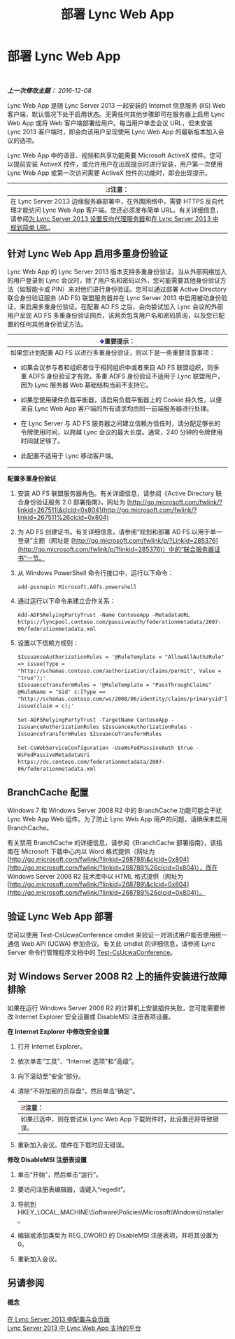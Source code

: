 ﻿---
title: 部署 Lync Web App
TOCTitle: 部署 Lync Web App
ms:assetid: b6301e98-051c-4e4b-8e10-ec922a8f508a
ms:mtpsurl: https://technet.microsoft.com/zh-cn/library/JJ205190(v=OCS.15)
ms:contentKeyID: 49314011
ms.date: 12/10/2016
mtps_version: v=OCS.15
ms.translationtype: HT
---

# 部署 Lync Web App

 

_**上一次修改主题：** 2016-12-08_

Lync Web App 是随 Lync Server 2013 一起安装的 Internet 信息服务 (IIS) Web 客户端，默认情况下处于启用状态。无需任何其他步骤即可在服务器上启用 Lync Web App 或将 Web 客户端部署给用户。每当用户单击会议 URL，但未安装 Lync 2013 客户端时，即会向该用户呈现使用 Lync Web App 的最新版本加入会议的选项。

Lync Web App 中的语音、视频和共享功能需要 Microsoft ActiveX 控件。您可以提前安装 ActiveX 控件，或允许用户在出现提示时进行安装，用户第一次使用 Lync Web App 或第一次访问需要 ActiveX 控件的功能时，即会出现提示。

<table>
<thead>
<tr class="header">
<th><img src="images/Dn783119.note(OCS.15).gif" title="note" alt="note" />注意：</th>
</tr>
</thead>
<tbody>
<tr class="odd">
<td>在 Lync Server 2013 边缘服务器部署中，在外围网络中，需要 HTTPS 反向代理才能访问 Lync Web App 客户端。您还必须发布简单 URL。有关详细信息，请参阅<a href="lync-server-2013-setting-up-reverse-proxy-servers.md">为 Lync Server 2013 设置反向代理服务器</a>和<a href="lync-server-2013-planning-for-simple-urls.md">在 Lync Server 2013 中规划简单 URL</a>。</td>
</tr>
</tbody>
</table>


## 针对 Lync Web App 启用多重身份验证

Lync Web App 的 Lync Server 2013 版本支持多重身份验证。当从外部网络加入的用户登录到 Lync 会议时，除了用户名和密码以外，您可能需要其他身份验证方法（如智能卡或 PIN）来对他们进行身份验证。您可以通过部署 Active Directory 联合身份验证服务 (AD FS) 联盟服务器并在 Lync Server 2013 中启用被动身份验证，来启用多重身份验证。在配置 AD FS 之后，会向尝试加入 Lync 会议的外部用户呈现 AD FS 多重身份验证网页，该网页包含用户名和密码质询，以及您已配置的任何其他身份验证方法。

<table>
<colgroup>
<col style="width: 100%" />
</colgroup>
<thead>
<tr class="header">
<th><img src="images/Gg398794.important(OCS.15).gif" title="important" alt="important" />重要提示：</th>
</tr>
</thead>
<tbody>
<tr class="odd">
<td>如果您计划配置 AD FS 以进行多重身份验证，则以下是一些重要注意事项：
<ul>
<li><p>如果会议参与者和组织者位于相同组织中或者来自 AD FS 联盟组织，则多重 ADFS 身份验证才有效。多重 ADFS 身份验证不适用于 Lync 联盟用户，因为 Lync 服务器 Web 基础结构当前不支持它。</p></li>
<li><p>如果您使用硬件负载平衡器，请启用负载平衡器上的 Cookie 持久性，以便来自 Lync Web App 客户端的所有请求均由同一前端服务器进行处理。</p></li>
<li><p>在 Lync Server 与 AD FS 服务器之间建立信赖方信任时，请分配足够长的令牌使用时间，以跨越 Lync 会议的最大长度。通常，240 分钟的令牌使用时间就足够了。</p></li>
<li><p>此配置不适用于 Lync 移动客户端。</p></li>
</ul></td>
</tr>
</tbody>
</table>


**配置多重身份验证**

1.  安装 AD FS 联盟服务器角色。有关详细信息，请参阅《Active Directory 联合身份验证服务 2.0 部署指南》，网址为 [http://go.microsoft.com/fwlink/?linkid=267511\&clcid=0x804](http://go.microsoft.com/fwlink/?linkid=267511%26clcid=0x804)

2.  为 AD FS 创建证书。有关详细信息，请参阅“规划和部署 AD FS 以用于单一登录”主题（网址是 [http://go.microsoft.com/fwlink/p/?LinkId=285376](http://go.microsoft.com/fwlink/p/?linkid=285376)）中的“联合服务器证书”一节。

3.  从 Windows PowerShell 命令行接口中，运行以下命令：
    
        add-pssnapin Microsoft.Adfs.powershell

4.  通过运行以下命令来建立合作关系：
    
        Add-ADFSRelyingPartyTrust -Name ContosoApp -MetadataURL https://lyncpool.contoso.com/passiveauth/federationmetadata/2007-06/federationmetadata.xml

5.  设置以下信赖方规则：
    
        $IssuanceAuthorizationRules = '@RuleTemplate = "AllowAllAuthzRule" => issue(Type = "http://schemas.contoso.com/authorization/claims/permit", Value = "true");'
        $IssuanceTransformRules = '@RuleTemplate = "PassThroughClaims" @RuleName = "Sid" c:[Type == "http://schemas.contoso.com/ws/2008/06/identity/claims/primarysid"]=> issue(claim = c);'
    
        Set-ADFSRelyingPartyTrust -TargetName ContosoApp -IssuanceAuthorizationRules $IssuanceAuthorizationRules -IssuanceTransformRules $IssuanceTransformRules
    
        Set-CsWebServiceConfiguration -UseWsFedPassiveAuth $true -WsFedPassiveMetadataUri https://dc.contoso.com/federationmetadata/2007-06/federationmetadata.xml

## BranchCache 配置

Windows 7 和 Windows Server 2008 R2 中的 BranchCache 功能可能会干扰 Lync Web App Web 组件。为了防止 Lync Web App 用户的问题，请确保未启用 BranchCache。

有关禁用 BranchCache 的详细信息，请参阅《BranchCache 部署指南》，该指南在 Microsoft 下载中心内以 Word 格式提供（网址为 [http://go.microsoft.com/fwlink/?linkid=268788\&clcid=0x804](http://go.microsoft.com/fwlink/?linkid=268788%26clcid=0x804)），而在 Windows Server 2008 R2 技术库中以 HTML 格式提供（网址为 [http://go.microsoft.com/fwlink/?linkid=268789\&clcid=0x804](http://go.microsoft.com/fwlink/?linkid=268789%26clcid=0x804)）。

## 验证 Lync Web App 部署

您可以使用 Test-CsUcwaConference cmdlet 来验证一对测试用户能否使用统一通信 Web API (UCWA) 参加会议。有关此 cmdlet 的详细信息，请参阅 Lync Server 命令行管理程序文档中的 [Test-CsUcwaConference](test-csucwaconference.md)。

## 对 Windows Server 2008 R2 上的插件安装进行故障排除

如果在运行 Windows Server 2008 R2 的计算机上安装插件失败，您可能需要修改 Internet Explorer 安全设置或 DisableMSI 注册表项设置。

**在 Internet Explorer 中修改安全设置**

1.  打开 Internet Explorer。

2.  依次单击“工具”、“Internet 选项”和“高级”。

3.  向下滚动至“安全”部分。

4.  清除“不将加密的页存盘”，然后单击“确定”。
    
    <table>
    <thead>
    <tr class="header">
    <th><img src="images/Dn783119.note(OCS.15).gif" title="note" alt="note" />注意：</th>
    </tr>
    </thead>
    <tbody>
    <tr class="odd">
    <td>如果已选中，则在尝试从 Lync Web App 下载附件时，此设置还将导致错误。</td>
    </tr>
    </tbody>
    </table>


5.  重新加入会议。插件在下载时应无错误。

**修改 DisableMSI 注册表设置**

1.  单击“开始”，然后单击“运行”。

2.  要访问注册表编辑器，请键入“regedit”。

3.  导航到 HKEY\_LOCAL\_MACHINE\\Software\\Policies\\Microsoft\\Windows\\Installer。

4.  编辑或添加类型为 REG\_DWORD 的 DisableMSI 注册表项，并将其设置为 0。

5.  重新加入会议。

## 另请参阅

#### 概念

[在 Lync Server 2013 中配置与会页面](lync-server-2013-configuring-the-meeting-join-page.md)  
[Lync Server 2013 中 Lync Web App 支持的平台](lync-server-2013-lync-web-app-supported-platforms.md)

